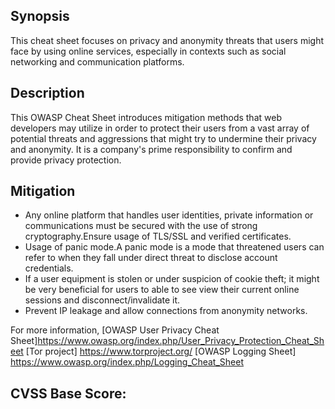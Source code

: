 
<!---
User privacy protection
-->
Synopsis
---------------
This cheat sheet focuses on privacy and anonymity threats that users might face by using online services, especially in contexts such as social networking and communication platforms. 

Description
-----------------
This OWASP Cheat Sheet introduces mitigation methods that web developers may utilize in order to protect their users from a vast array of potential threats and aggressions that might try to undermine their privacy and anonymity. It is a company's prime responsibility to confirm and provide privacy protection.


Mitigation
---------------
* Any online platform that handles user identities, private information or communications must be secured with the use of strong cryptography.Ensure usage of TLS/SSL and verified certificates.
* Usage of panic mode.A panic mode is a mode that threatened users can refer to when they fall under direct threat to disclose account credentials. 
* If a user equipment is stolen or under suspicion of cookie theft; it might be very beneficial for users to able to see view their current online sessions and disconnect/invalidate it.
* Prevent IP leakage and allow connections from anonymity networks.

For more information,
[OWASP User Privacy Cheat Sheet]https://www.owasp.org/index.php/User_Privacy_Protection_Cheat_Sheet
[Tor project] https://www.torproject.org/
[OWASP Logging Sheet] https://www.owasp.org/index.php/Logging_Cheat_Sheet



CVSS Base Score:
----------------------------

